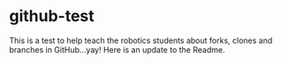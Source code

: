 # github-test
This is a test to help teach the robotics students about forks, clones and branches in GitHub...yay!
Here is an update to the Readme.
